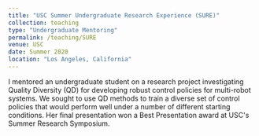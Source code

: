 ```yaml
---
title: "USC Summer Undergraduate Research Experience (SURE)"
collection: teaching
type: "Undergraduate Mentoring"
permalink: /teaching/SURE
venue: USC
date: Summer 2020
location: "Los Angeles, California"
---
```

I mentored an undergraduate student on a research project investigating Quality Diversity (QD) for developing robust control policies for multi-robot systems.
We sought to use QD methods to train a diverse set of control policies that would perform well under a number of different starting conditions.
Her final presentation won a Best Presentation award at USC's Summer Research Symposium. 
